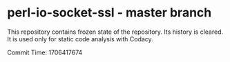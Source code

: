 # perl-io-socket-ssl - master branch

This repository contains frozen state of the repository.
Its history is cleared. It is used only for static code
analysis with Codacy.

Commit Time: 1706417674